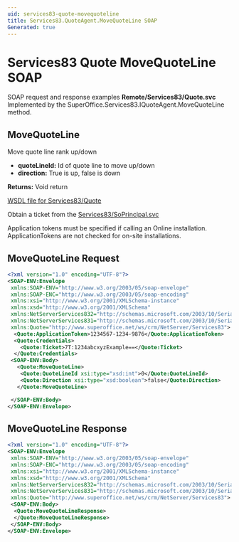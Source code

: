 ```yaml
---
uid: services83-quote-movequoteline
title: Services83.QuoteAgent.MoveQuoteLine SOAP
Generated: true
---
```


# Services83 Quote MoveQuoteLine SOAP

SOAP request and response examples **Remote/Services83/Quote.svc**
Implemented by the <see cref="M:SuperOffice.Services83.IQuoteAgent.MoveQuoteLine">SuperOffice.Services83.IQuoteAgent.MoveQuoteLine</see> method.

## MoveQuoteLine

Move quote line rank up/down

* **quoteLineId:** Id of quote line to move up/down
* **direction:** True is up, false is down

**Returns:** Void return


[WSDL file for Services83/Quote](../Services83-Quote.md)

Obtain a ticket from the [Services83/SoPrincipal.svc](../SoPrincipal/index.md)

Application tokens must be specified if calling an Online installation. ApplicationTokens are not checked for on-site installations.

## MoveQuoteLine Request

```xml
<?xml version="1.0" encoding="UTF-8"?>
<SOAP-ENV:Envelope
 xmlns:SOAP-ENV="http://www.w3.org/2003/05/soap-envelope"
 xmlns:SOAP-ENC="http://www.w3.org/2003/05/soap-encoding"
 xmlns:xsi="http://www.w3.org/2001/XMLSchema-instance"
 xmlns:xsd="http://www.w3.org/2001/XMLSchema"
 xmlns:NetServerServices832="http://schemas.microsoft.com/2003/10/Serialization/Arrays"
 xmlns:NetServerServices831="http://schemas.microsoft.com/2003/10/Serialization/"
 xmlns:Quote="http://www.superoffice.net/ws/crm/NetServer/Services83">
  <Quote:ApplicationToken>1234567-1234-9876</Quote:ApplicationToken>
  <Quote:Credentials>
    <Quote:Ticket>7T:1234abcxyzExample==</Quote:Ticket>
  </Quote:Credentials>
 <SOAP-ENV:Body>
   <Quote:MoveQuoteLine>
    <Quote:QuoteLineId xsi:type="xsd:int">0</Quote:QuoteLineId>
    <Quote:Direction xsi:type="xsd:boolean">false</Quote:Direction>
   </Quote:MoveQuoteLine>

 </SOAP-ENV:Body>
</SOAP-ENV:Envelope>

```


## MoveQuoteLine Response

```xml
<?xml version="1.0" encoding="UTF-8"?>
<SOAP-ENV:Envelope
 xmlns:SOAP-ENV="http://www.w3.org/2003/05/soap-envelope"
 xmlns:SOAP-ENC="http://www.w3.org/2003/05/soap-encoding"
 xmlns:xsi="http://www.w3.org/2001/XMLSchema-instance"
 xmlns:xsd="http://www.w3.org/2001/XMLSchema"
 xmlns:NetServerServices832="http://schemas.microsoft.com/2003/10/Serialization/Arrays"
 xmlns:NetServerServices831="http://schemas.microsoft.com/2003/10/Serialization/"
 xmlns:Quote="http://www.superoffice.net/ws/crm/NetServer/Services83">
 <SOAP-ENV:Body>
  <Quote:MoveQuoteLineResponse>
  </Quote:MoveQuoteLineResponse>
 </SOAP-ENV:Body>
</SOAP-ENV:Envelope>

```

